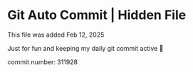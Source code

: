 # Git Auto Commit | Hidden File

This file was added Feb 12, 2025

Just for fun and keeping my daily git commit active 🤪

commit number: 311928
